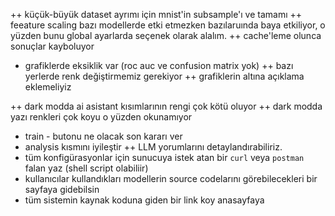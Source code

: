 ++ küçük-büyük dataset ayrımı için mnist'in subsample'ı ve tamamı
++ feeature scaling bazı modellerde etki etmezken bazılaruında baya etkiliyor, o yüzden bunu global ayarlarda seçenek olarak alalım.
++ cache'leme olunca sonuçlar kayboluyor
- grafiklerde eksiklik var (roc auc ve confusion matrix yok)
++ bazı yerlerde renk değiştirmemiz gerekiyor
++ grafiklerin altına açıklama eklemeliyiz

++ dark modda ai asistant kısımlarının rengi çok kötü oluyor
++ dark modda yazı renkleri çok koyu o yüzden okunamıyor
- train - butonu ne olacak son kararı ver
- analysis kısmını iyileştir
++ LLM yorumlarını detaylandırabiliriz.
- tüm konfigürasyonlar için sunucuya istek atan bir `curl` veya `postman` falan yaz (shell script olabiliir)
- kullanıcılar kullandıkları modellerin source codelarını görebilecekleri bir sayfaya gidebilsin
- tüm sistemin kaynak koduna giden bir link koy anasayfaya
